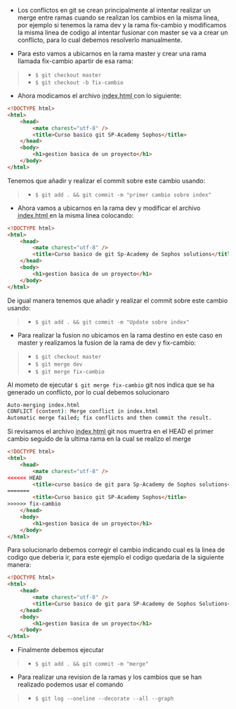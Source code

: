 - Los conflictos en git se crean principalmente al intentar realizar un merge entre ramas cuando se realizan los cambios en la misma linea, por ejemplo si tenemos la rama dev y la rama fix-cambio y modificamos la misma linea de codigo al intentar fusionar con master se va a crear un conflicto, para lo cual debemos resolverlo manualmente.

- Para esto vamos a ubicarnos en la rama master y crear una rama llamada fix-cambio apartir de esa rama:

> - `$ git checkout master`
> - `$ git checkout -b fix-cambio`

- Ahora modicamos el archivo <abbr title="Hyper Text Markup Language"> index.html </abbr> con lo siguiente: 

```html
<!DOCTYPE html>
<html>
    <head>
        <mate charest="utf-8" />
        <title>Curso basico git SP-Academy Sophos</title>
    </head>
    <body>
        <h1>gestion basica de un proyecto</h1>
    </body>
</html>
```

Tenemos que añadir y realizar el commit sobre este cambio usando:

> - `$ git add . && git commit -m "primer cambio sobre index"`


- Ahora vamos a ubicarnos en la rama dev y modificar el archivo <abbr title="Hyper Text Markup Language"> index.html </abbr> en la misma linea colocando: 

```html
<!DOCTYPE html>
<html>
    <head>
        <mate charest="utf-8" />
        <title>Curso basico de git Sp-Academy de Sophos solutions</title>
    </head>
    <body>
        <h1>gestion basica de un proyecto</h1>
    </body>
</html>
```

De igual manera tenemos que añadir y realizar el commit sobre este cambio usando:

> - `$ git add . && git commit -m "Update sobre index"`

- Para realizar la fusion no ubicamos en la rama destino en este caso en master y realizamos la fusion de la rama de dev y fix-cambio:

> - `$ git checkout master`
> - `$ git merge dev`
> - `$ git merge fix-cambio`

Al mometo de ejecutar `$ git merge fix-cambio` git nos indica que se ha generado un conflicto, por lo cual debemos solucionaro

```sh
Auto-merging index.html
CONFLICT (content): Merge conflict in index.html
Automatic merge failed; fix conflicts and then commit the result.
```

Si revisamos el archivo <abbr title="Hyper Text Markup Language"> index.html </abbr> git nos muertra en el HEAD el primer cambio seguido de la ultima rama en la cual se realizo el merge

```html
<!DOCTYPE html>
<html>
    <head>
        <mate charest="utf-8" />
<<<<<< HEAD
        <title>curso basico de git para Sp-Academy de Sophos solutions</title>
=======
        <title>Curso basico git SP-Academy Sophos</title>
>>>>>> fix-cambio
    </head>
    <body>
        <h1>gestion basica de un proyecto</h1>
    </body>
</html>
```


Para solucionarlo debemos corregir el cambio indicando cual es la linea de codigo que deberia ir, para este ejemplo el codigo quedaria de la siguiente manera: 

```html
<!DOCTYPE html>
<html>
    <head>
        <mate charest="utf-8" />
        <title>Curso basico de git para SP-Academy de Sophos Solutions</title>
    </head>
    <body>
        <h1>gestion basica de un proyecto</h1>
    </body>
</html>
```

- Finalmente debemos ejecutar 

> - `$ git add . && git commit -m "merge"`

- Para realizar una revision de la ramas y los cambios que se han realizado podemos usar el comando 

> - `$ git log --oneline --decorate --all --graph`